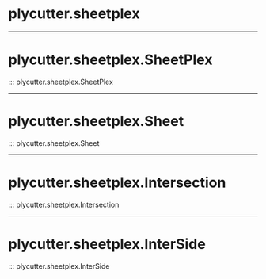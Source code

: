 # plycutter.sheetplex

---

# plycutter.sheetplex.SheetPlex

::: plycutter.sheetplex.SheetPlex

---

# plycutter.sheetplex.Sheet

::: plycutter.sheetplex.Sheet

---

# plycutter.sheetplex.Intersection

::: plycutter.sheetplex.Intersection

---

# plycutter.sheetplex.InterSide

::: plycutter.sheetplex.InterSide
